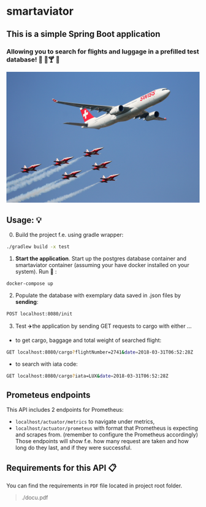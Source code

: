# smartaviator

## This is a simple Spring Boot application  
### Allowing you to search for flights and luggage in a prefilled test database! 🛫 👨🍸 🛬

![Airplane and Jets Flying in the Blue Sky](assets/readme-pic.jpg)


## Usage: 💡

0) Build the project f.e. using gradle wrapper:
```bash 
./gradlew build -x test
```

1) **Start the application**. Start up the postgres database container and smartaviator container 
(assuming your have docker installed on your system). Run 🏃 :
```bash
docker-compose up
```

2) Populate the database with exemplary data saved in .json files by **sending**:
 ```bash
POST localhost:8080/init  
```

3) Test ✈️the application by sending GET requests to cargo with either ...

* to get cargo, baggage and total weight of searched flight:
```bash
GET localhost:8080/cargo?flightNumber=2741&date=2018-03-31T06:52:28Z
```

* to search with iata code:
```bash
GET localhost:8080/cargo?iata=LUX&date=2018-03-31T06:52:28Z
```
## Prometeus endpoints

This API includes 2 endpoints for Prometheus:
- `localhost/actuator/metrics` to navigate under metrics,
- `localhost/actuator/prometeus` with format that Prometheus is expecting and scrapes from.
(remember to configure the Prometheus accordingly)
Those endpoints will show f.e. how many request are taken and how long do they last, and if they were successful.

## Requirements for this API 📋
 
You can find the requirements in `PDF` file located in project root folder.
> ./docu.pdf  
  